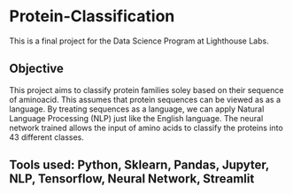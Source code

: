# Protein-Classification

This is a final project for the Data Science Program at Lighthouse Labs. 


## Objective 
This project aims to classify protein families soley based on their sequence of aminoacid. This assumes that protein sequences can be viewed as as a language. By treating sequences as a language, we can apply Natural Language Processing (NLP) just like the English language. The neural network trained allows the input of amino acids to classify the proteins into 43 different classes. 

## Tools used: Python, Sklearn, Pandas, Jupyter, NLP, Tensorflow, Neural Network, Streamlit

